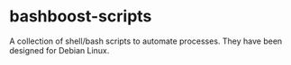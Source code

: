 # bashboost-scripts
A collection of shell/bash scripts to automate processes. They have been designed for Debian Linux.

